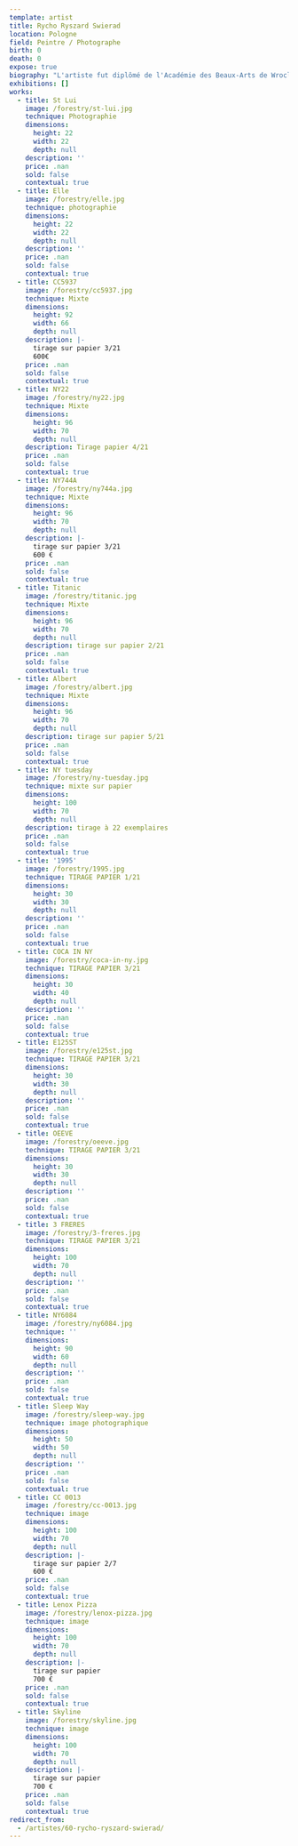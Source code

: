 ```yaml
---
template: artist
title: Rycho Ryszard Swierad
location: Pologne
field: Peintre / Photographe
birth: 0
death: 0
expose: true
biography: "L'artiste fut diplômé de l'Académie des Beaux-Arts de Wroclaw (Pologne).\n\nAprès une remise en question de sa vie, Richard Swierad a décidé de se consacrer entièrement à la création artistique.\nIl compose d'abord une «\_matrice\_», «\_image-sensation\_», à partir d'une ou plusieurs photographies  qu'il a prises lui-même. A partir de là, avec des outils numériques, se met en mouvement le geste du peintre qu'il a toujours été. \n\n«\_Je suis imagiste\_»..."
exhibitions: []
works:
  - title: St Lui
    image: /forestry/st-lui.jpg
    technique: Photographie
    dimensions:
      height: 22
      width: 22
      depth: null
    description: ''
    price: .nan
    sold: false
    contextual: true
  - title: Elle
    image: /forestry/elle.jpg
    technique: photographie
    dimensions:
      height: 22
      width: 22
      depth: null
    description: ''
    price: .nan
    sold: false
    contextual: true
  - title: CC5937
    image: /forestry/cc5937.jpg
    technique: Mixte
    dimensions:
      height: 92
      width: 66
      depth: null
    description: |-
      tirage sur papier 3/21
      600€
    price: .nan
    sold: false
    contextual: true
  - title: NY22
    image: /forestry/ny22.jpg
    technique: Mixte
    dimensions:
      height: 96
      width: 70
      depth: null
    description: Tirage papier 4/21
    price: .nan
    sold: false
    contextual: true
  - title: NY744A
    image: /forestry/ny744a.jpg
    technique: Mixte
    dimensions:
      height: 96
      width: 70
      depth: null
    description: |-
      tirage sur papier 3/21
      600 €
    price: .nan
    sold: false
    contextual: true
  - title: Titanic
    image: /forestry/titanic.jpg
    technique: Mixte
    dimensions:
      height: 96
      width: 70
      depth: null
    description: tirage sur papier 2/21
    price: .nan
    sold: false
    contextual: true
  - title: Albert
    image: /forestry/albert.jpg
    technique: Mixte
    dimensions:
      height: 96
      width: 70
      depth: null
    description: tirage sur papier 5/21
    price: .nan
    sold: false
    contextual: true
  - title: NY tuesday
    image: /forestry/ny-tuesday.jpg
    technique: mixte sur papier
    dimensions:
      height: 100
      width: 70
      depth: null
    description: tirage à 22 exemplaires
    price: .nan
    sold: false
    contextual: true
  - title: '1995'
    image: /forestry/1995.jpg
    technique: TIRAGE PAPIER 1/21
    dimensions:
      height: 30
      width: 30
      depth: null
    description: ''
    price: .nan
    sold: false
    contextual: true
  - title: COCA IN NY
    image: /forestry/coca-in-ny.jpg
    technique: TIRAGE PAPIER 3/21
    dimensions:
      height: 30
      width: 40
      depth: null
    description: ''
    price: .nan
    sold: false
    contextual: true
  - title: E125ST
    image: /forestry/e125st.jpg
    technique: TIRAGE PAPIER 3/21
    dimensions:
      height: 30
      width: 30
      depth: null
    description: ''
    price: .nan
    sold: false
    contextual: true
  - title: OEEVE
    image: /forestry/oeeve.jpg
    technique: TIRAGE PAPIER 3/21
    dimensions:
      height: 30
      width: 30
      depth: null
    description: ''
    price: .nan
    sold: false
    contextual: true
  - title: 3 FRERES
    image: /forestry/3-freres.jpg
    technique: TIRAGE PAPIER 3/21
    dimensions:
      height: 100
      width: 70
      depth: null
    description: ''
    price: .nan
    sold: false
    contextual: true
  - title: NY6084
    image: /forestry/ny6084.jpg
    technique: ''
    dimensions:
      height: 90
      width: 60
      depth: null
    description: ''
    price: .nan
    sold: false
    contextual: true
  - title: Sleep Way
    image: /forestry/sleep-way.jpg
    technique: image photographique
    dimensions:
      height: 50
      width: 50
      depth: null
    description: ''
    price: .nan
    sold: false
    contextual: true
  - title: CC 0013
    image: /forestry/cc-0013.jpg
    technique: image
    dimensions:
      height: 100
      width: 70
      depth: null
    description: |-
      tirage sur papier 2/7
      600 €
    price: .nan
    sold: false
    contextual: true
  - title: Lenox Pizza
    image: /forestry/lenox-pizza.jpg
    technique: image
    dimensions:
      height: 100
      width: 70
      depth: null
    description: |-
      tirage sur papier
      700 €
    price: .nan
    sold: false
    contextual: true
  - title: Skyline
    image: /forestry/skyline.jpg
    technique: image
    dimensions:
      height: 100
      width: 70
      depth: null
    description: |-
      tirage sur papier
      700 €
    price: .nan
    sold: false
    contextual: true
redirect_from:
  - /artistes/60-rycho-ryszard-swierad/
---
```


